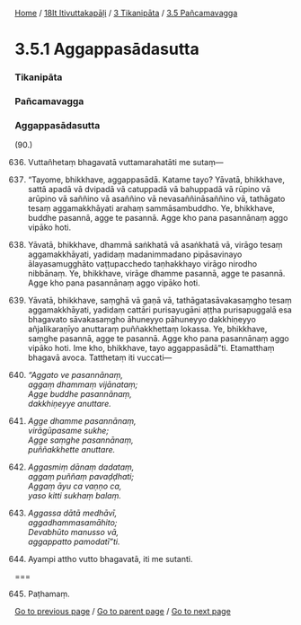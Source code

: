 
[Home](/) / [18It Itivuttakapāḷi](/tipitaka/18It.md) / [3 Tikanipāta](/tipitaka/18It/3.md) / [3.5 Pañcamavagga](/tipitaka/18It/3/3.5.md)

# 3.5.1 Aggappasādasutta

### Tikanipāta

### Pañcamavagga

### Aggappasādasutta

(90.)

636. Vuttañhetaṃ bhagavatā vuttamarahatāti me sutaṃ—

637. “Tayome, bhikkhave, aggappasādā. Katame tayo? Yāvatā, bhikkhave, sattā apadā vā dvipadā vā catuppadā vā bahuppadā vā rūpino vā arūpino vā saññino vā asaññino vā nevasaññināsaññino vā, tathāgato tesaṃ aggamakkhāyati arahaṃ sammāsambuddho. Ye, bhikkhave, buddhe pasannā, agge te pasannā. Agge kho pana pasannānaṃ aggo vipāko hoti.

638. Yāvatā, bhikkhave, dhammā saṅkhatā vā asaṅkhatā vā, virāgo tesaṃ aggamakkhāyati, yadidaṃ madanimmadano pipāsavinayo ālayasamugghāto vaṭṭupacchedo taṇhakkhayo virāgo nirodho nibbānaṃ. Ye, bhikkhave, virāge dhamme pasannā, agge te pasannā. Agge kho pana pasannānaṃ aggo vipāko hoti.

639. Yāvatā, bhikkhave, saṃghā vā gaṇā vā, tathāgatasāvakasaṃgho tesaṃ aggamakkhāyati, yadidaṃ cattāri purisayugāni aṭṭha purisapuggalā esa bhagavato sāvakasaṃgho āhuneyyo pāhuneyyo dakkhiṇeyyo añjalikaraṇīyo anuttaraṃ puññakkhettaṃ lokassa. Ye, bhikkhave, saṃghe pasannā, agge te pasannā. Agge kho pana pasannānaṃ aggo vipāko hoti. Ime kho, bhikkhave, tayo aggappasādā”ti. Etamatthaṃ bhagavā avoca. Tatthetaṃ iti vuccati—

640. _“Aggato ve pasannānaṃ,_  
_aggaṃ dhammaṃ vijānataṃ;_  
_Agge buddhe pasannānaṃ,_  
_dakkhiṇeyye anuttare._  


641. _Agge dhamme pasannānaṃ,_  
_virāgūpasame sukhe;_  
_Agge saṃghe pasannānaṃ,_  
_puññakkhette anuttare._  


642. _Aggasmiṃ dānaṃ dadataṃ,_  
_aggaṃ puññaṃ pavaḍḍhati;_  
_Aggaṃ āyu ca vaṇṇo ca,_  
_yaso kitti sukhaṃ balaṃ._  


643. _Aggassa dātā medhāvī,_  
_aggadhammasamāhito;_  
_Devabhūto manusso vā,_  
_aggappatto pamodatī”ti._  


644. Ayampi attho vutto bhagavatā, iti me sutanti.

===

645. Paṭhamaṃ.



[Go to previous page](/tipitaka/18It/3/3.5.md) / [Go to parent page](/tipitaka/18It/3/3.5.md) / [Go to next page](/tipitaka/18It/3/3.5/3.5.2.md)


